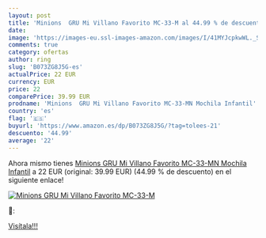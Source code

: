 ```yaml
---
layout: post
title: 'Minions  GRU Mi Villano Favorito MC-33-M al 44.99 % de descuento'
date: 
image: 'https://images-eu.ssl-images-amazon.com/images/I/41MYJcpkwWL._SL200_.jpg'
comments: true
category: ofertas
author: ring
slug: 'B073ZG8J5G-es'
actualPrice: 22 EUR
currency: EUR
price: 22
comparePrice: 39.99 EUR
prodname: 'Minions  GRU Mi Villano Favorito MC-33-MN Mochila Infantil'
country: 'es'
flag: '🇪🇸'
buyurl: 'https://www.amazon.es/dp/B073ZG8J5G/?tag=tolees-21'
descuento: '44.99'
average: '22'
---
```


Ahora mismo tienes [Minions  GRU Mi Villano Favorito MC-33-MN Mochila Infantil](https://www.amazon.es/dp/B073ZG8J5G/?tag=tolees-21) a 22 EUR (original: 39.99 EUR) (44.99 %  de descuento) en el siguiente enlace!

[![Minions  GRU Mi Villano Favorito MC-33-M](https://images-eu.ssl-images-amazon.com/images/I/41MYJcpkwWL._SL200_.jpg)](https://www.amazon.es/dp/B073ZG8J5G/?tag=tolees-21)

🔎:


[Visítala!!!](https://www.amazon.es/dp/B073ZG8J5G/?tag=tolees-21)
